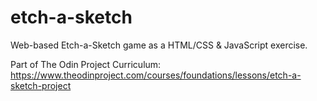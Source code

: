 # etch-a-sketch
Web-based Etch-a-Sketch game as a HTML/CSS & JavaScript exercise. 

Part of The Odin Project Curriculum: https://www.theodinproject.com/courses/foundations/lessons/etch-a-sketch-project
